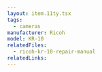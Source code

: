 ```yaml
---
layout: item.11ty.tsx
tags:
  - cameras
manufacturer: Ricoh
model: KR-10
relatedFiles:
  - ricoh-kr-10-repair-manual
relatedLinks:
---
```

